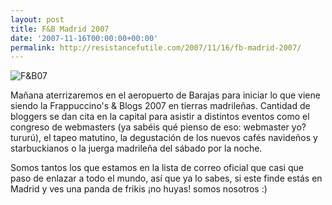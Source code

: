 ```yaml
---
layout: post
title: F&B Madrid 2007
date: '2007-11-16T00:00:00+00:00'
permalink: http://resistancefutile.com/2007/11/16/fb-madrid-2007/
---
```

<img src='http://resistancefutile.com/wp-content/zz71b9ba93.jpg' alt='F&B07' class="centro" />

Mañana aterrizaremos en el aeropuerto de Barajas para iniciar lo que viene siendo la Frappuccino's & Blogs 2007 en tierras madrileñas. Cantidad de bloggers se dan cita en la capital para asistir a distintos eventos como el congreso de webmasters (ya sabéis qué pienso de eso: webmaster yo? tururú), el tapeo matutino, la degustación de los nuevos cafés navideños y starbuckianos o la juerga madrileña del sábado por la noche.

Somos tantos los que estamos en la lista de correo oficial que casi que paso de enlazar a todo el mundo, así que ya lo sabes, si este finde estás en Madrid y ves una panda de frikis ¡no huyas! somos nosotros :) 

